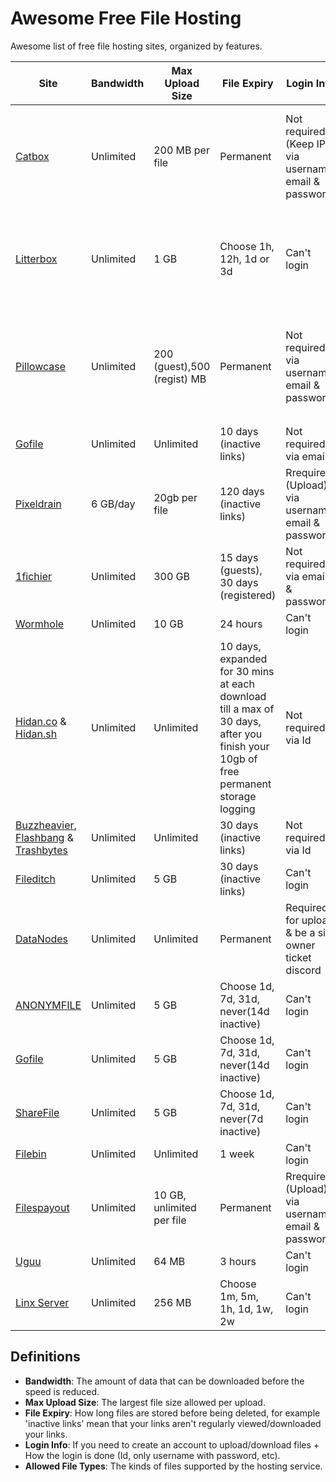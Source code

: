# Awesome Free File Hosting

Awesome list of free file hosting sites, organized by features.

| **Site**                | **Bandwidth**           | **Max Upload Size**  | **File Expiry**                        | **Login Info**                                         | **Allowed File Types**                                                        |
|-------------------------|-------------------------|----------------------|----------------------------------------|--------------------------------------------------------|-------------------------------------------------------------------------------|
| [Catbox](https://catbox.moe) | Unlimited          | 200 MB per file      | Permanent                              | Not required (Keep IP), via username, email & password | Most types, except `.exe`, `.scr`, `.cpl`, `.doc*`, `.jar`.                   |
| [Litterbox](https://catbox.moe) | Unlimited       | 1 GB                 | Choose 1h, 12h, 1d or 3d               | Can't login                                            | Most types, except `.exe`, `.scr`, `.cpl`, `.doc*`, `.jar`                    |
| [Pillowcase](https://pillowcase.su)   | Unlimited |200 (guest),500 (regist) MB | Permanent                        | Not required, via username, email & password           |`.mp3`, `.m4a`, `.wav`, `.ogg`, `.flac`, `.aif`, `.aiff`, for registered `.zip`|
| [Gofile](https://gofile.io)     | Unlimited       | Unlimited            | 10 days (inactive links)               | Not required, via email                                | All file types                                                                |
| [Pixeldrain](https://pixeldrain.com) | 6 GB/day   | 20gb per file        | 120 days (inactive links)              | Rrequired (Upload), via username, email & password     | Images, videos, audio, PDFs, text                                             |
| [1fichier](https://1fichier.com)  | Unlimited     | 300 GB               | 15 days (guests), 30 days (registered) | Not required, via email & password                     | All file types                                                                |
| [Wormhole](https://wormhole.app)  | Unlimited     | 10 GB                | 24 hours                               | Can't login                                            | All file types                                                                |
| [Hidan.co](https://hidan.co) & [Hidan.sh](https://hidan.co) | Unlimited  | Unlimited                | 10 days, expanded for 30 mins at each download till a max of 30 days, after you finish your 10gb of free permanent storage logging               | Not required, via Id                 | All file types                                 |
| [Buzzheavier](https://buzzheavier.com/), [Flashbang](https://flashbang.sh) & [Trashbytes](https://trashbytes.net) | Unlimited            | Unlimited               | 30 days (inactive links)               | Not required, via Id            | All file types        |
| [Fileditch](https://fileditch.com/) | Unlimited   | 5 GB                 | 30 days (inactive links) | Can't login                 | All file types                                 |
| [DataNodes](https://datanodes.to)  | Unlimited    | Unlimited            | Permanent                              | Required for upload & be a site owner ticket discord   | All file types                                                                |
| [ANONYMFILE](https://anonymfile.com/) | Unlimited | 5 GB                 | Choose 1d, 7d, 31d, never(14d inactive)| Can't login                                            | All file types                                                                |
| [Gofile](https://gofile.to) | Unlimited           | 5 GB                 | Choose 1d, 7d, 31d, never(14d inactive)| Can't login                                            | All file types                                                                |
| [ShareFile](https://sharefile.co) | Unlimited     | 5 GB                 | Choose 1d, 7d, 31d, never(7d inactive) | Can't login                                            | All file types                                                                |
| [Filebin](https://filebin.net) | Unlimited        | Unlimited            | 1 week                                 | Can't login                                            | All file types                                                                |
| [Filespayout](https://filespayout) | Unlimited        | 10 GB, unlimited per file            | Permanent          | Rrequired (Upload), via username, email & password | Most types, except `.png`, `.webp`, `.wav`.  |
| [Uguu](https://uguu.se) | Unlimited        | 64 MB            | 3 hours                                           | Can't login                                            | All file types                                                                |
| [Linx Server](https://drop.xtrafrancyz.net/) | Unlimited  | 256 MB       | Choose 1m, 5m, 1h, 1d, 1w, 2w          | Can't login                                            | All file types, except `.exe`                                                 |


## Definitions
- **Bandwidth**: The amount of data that can be downloaded before the speed is reduced.
- **Max Upload Size**: The largest file size allowed per upload.
- **File Expiry**: How long files are stored before being deleted, for example 'inactive links' mean that your links aren't regularly viewed/downloaded your links.
- **Login Info**: If you need to create an account to upload/download files + How the login is done (Id, only username with password, etc).
- **Allowed File Types**: The kinds of files supported by the hosting service.

